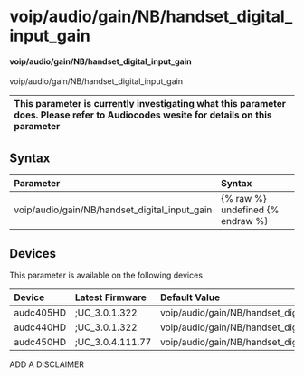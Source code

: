 ﻿---
description: voip/audio/gain/NB/handset_digital_input_gain
search: false
---

# voip/audio/gain/NB/handset_digital_input_gain

#### voip/audio/gain/NB/handset_digital_input_gain

voip/audio/gain/NB/handset_digital_input_gain


| This parameter is currently investigating what this parameter does. Please refer to Audiocodes wesite for details on this parameter | 
| :--- |

## Syntax
| Parameter | Syntax |
| :--- | :--- |
|voip/audio/gain/NB/handset_digital_input_gain | {% raw %} undefined {% endraw %}|

## Devices
This parameter is available on the following devices

| Device | Latest Firmware | Default Value |
|:---|:---|:---|
| audc405HD | ;UC_3.0.1.322 | voip/audio/gain/NB/handset_digital_input_gain=2 
| audc440HD | ;UC_3.0.1.322 | voip/audio/gain/NB/handset_digital_input_gain=7 
| audc450HD | ;UC_3.0.4.111.77 | voip/audio/gain/NB/handset_digital_input_gain=7 

ADD A DISCLAIMER
